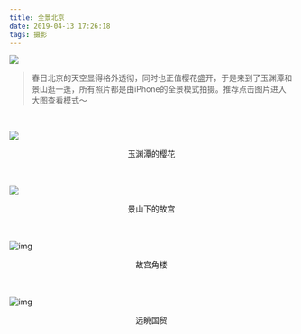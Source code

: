 ```yaml
---
title: 全景北京
date: 2019-04-13 17:26:18
tags: 摄影
---
```


![](https://img.carlwe.com/IMG_2691.jpg-h)

<!--more-->

> 春日北京的天空显得格外透彻，同时也正值樱花盛开，于是来到了玉渊潭和景山逛一逛，所有照片都是由iPhone的全景模式拍摄。推荐点击图片进入大图查看模式～

<br>

![](https://img.carlwe.com/IMG_2625.jpg)
<center>玉渊潭的樱花</center><br><br>


![](https://img.carlwe.com/IMG_2679.jpg)
<center>景山下的故宫</center><br><br>


![img](https://img.carlwe.com/IMG_2753.jpg)
<center>故宫角楼</center><br><br>


![img](https://img.carlwe.com/IMG_2671.jpg)

<center>远眺国贸</center><br><br>